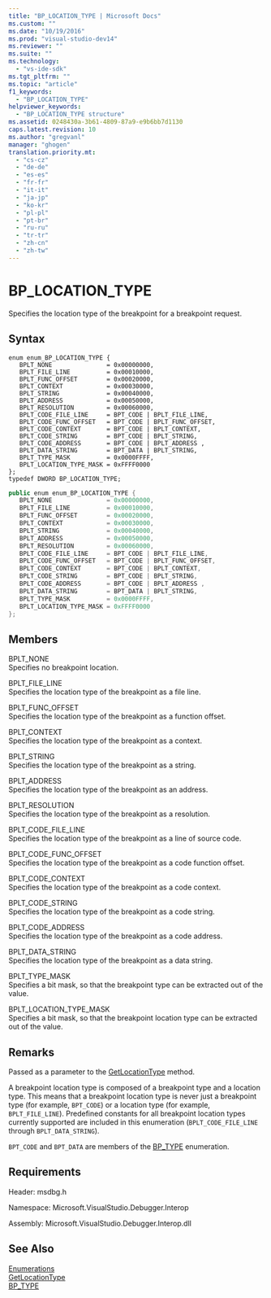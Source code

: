 ```yaml
---
title: "BP_LOCATION_TYPE | Microsoft Docs"
ms.custom: ""
ms.date: "10/19/2016"
ms.prod: "visual-studio-dev14"
ms.reviewer: ""
ms.suite: ""
ms.technology: 
  - "vs-ide-sdk"
ms.tgt_pltfrm: ""
ms.topic: "article"
f1_keywords: 
  - "BP_LOCATION_TYPE"
helpviewer_keywords: 
  - "BP_LOCATION_TYPE structure"
ms.assetid: 0248430a-3b61-4809-87a9-e9b6bb7d1130
caps.latest.revision: 10
ms.author: "gregvanl"
manager: "ghogen"
translation.priority.mt: 
  - "cs-cz"
  - "de-de"
  - "es-es"
  - "fr-fr"
  - "it-it"
  - "ja-jp"
  - "ko-kr"
  - "pl-pl"
  - "pt-br"
  - "ru-ru"
  - "tr-tr"
  - "zh-cn"
  - "zh-tw"
---
```

# BP_LOCATION_TYPE
Specifies the location type of the breakpoint for a breakpoint request.  
  
## Syntax  
  
```cpp#  
enum enum_BP_LOCATION_TYPE {   
   BPLT_NONE               = 0x00000000,  
   BPLT_FILE_LINE          = 0x00010000,  
   BPLT_FUNC_OFFSET        = 0x00020000,  
   BPLT_CONTEXT            = 0x00030000,  
   BPLT_STRING             = 0x00040000,  
   BPLT_ADDRESS            = 0x00050000,  
   BPLT_RESOLUTION         = 0x00060000,  
   BPLT_CODE_FILE_LINE     = BPT_CODE | BPLT_FILE_LINE,  
   BPLT_CODE_FUNC_OFFSET   = BPT_CODE | BPLT_FUNC_OFFSET,  
   BPLT_CODE_CONTEXT       = BPT_CODE | BPLT_CONTEXT,  
   BPLT_CODE_STRING        = BPT_CODE | BPLT_STRING,  
   BPLT_CODE_ADDRESS       = BPT_CODE | BPLT_ADDRESS ,  
   BPLT_DATA_STRING        = BPT_DATA | BPLT_STRING,  
   BPLT_TYPE_MASK          = 0x0000FFFF,  
   BPLT_LOCATION_TYPE_MASK = 0xFFFF0000  
};  
typedef DWORD BP_LOCATION_TYPE;  
```  
  
```c#  
public enum enum_BP_LOCATION_TYPE {   
   BPLT_NONE               = 0x00000000,  
   BPLT_FILE_LINE          = 0x00010000,  
   BPLT_FUNC_OFFSET        = 0x00020000,  
   BPLT_CONTEXT            = 0x00030000,  
   BPLT_STRING             = 0x00040000,  
   BPLT_ADDRESS            = 0x00050000,  
   BPLT_RESOLUTION         = 0x00060000,  
   BPLT_CODE_FILE_LINE     = BPT_CODE | BPLT_FILE_LINE,  
   BPLT_CODE_FUNC_OFFSET   = BPT_CODE | BPLT_FUNC_OFFSET,  
   BPLT_CODE_CONTEXT       = BPT_CODE | BPLT_CONTEXT,  
   BPLT_CODE_STRING        = BPT_CODE | BPLT_STRING,  
   BPLT_CODE_ADDRESS       = BPT_CODE | BPLT_ADDRESS ,  
   BPLT_DATA_STRING        = BPT_DATA | BPLT_STRING,  
   BPLT_TYPE_MASK          = 0x0000FFFF,  
   BPLT_LOCATION_TYPE_MASK = 0xFFFF0000  
};  
```  
  
## Members  
 BPLT_NONE  
 Specifies no breakpoint location.  
  
 BPLT_FILE_LINE  
 Specifies the location type of the breakpoint as a file line.  
  
 BPLT_FUNC_OFFSET  
 Specifies the location type of the breakpoint as a function offset.  
  
 BPLT_CONTEXT  
 Specifies the location type of the breakpoint as a context.  
  
 BPLT_STRING  
 Specifies the location type of the breakpoint as a string.  
  
 BPLT_ADDRESS  
 Specifies the location type of the breakpoint as an address.  
  
 BPLT_RESOLUTION  
 Specifies the location type of the breakpoint as a resolution.  
  
 BPLT_CODE_FILE_LINE  
 Specifies the location type of the breakpoint as a line of source code.  
  
 BPLT_CODE_FUNC_OFFSET  
 Specifies the location type of the breakpoint as a code function offset.  
  
 BPLT_CODE_CONTEXT  
 Specifies the location type of the breakpoint as a code context.  
  
 BPLT_CODE_STRING  
 Specifies the location type of the breakpoint as a code string.  
  
 BPLT_CODE_ADDRESS  
 Specifies the location type of the breakpoint as a code address.  
  
 BPLT_DATA_STRING  
 Specifies the location type of the breakpoint as a data string.  
  
 BPLT_TYPE_MASK  
 Specifies a bit mask, so that the breakpoint type can be extracted out of the value.  
  
 BPLT_LOCATION_TYPE_MASK  
 Specifies a bit mask, so that the breakpoint location type can be extracted out of the value.  
  
## Remarks  
 Passed as a parameter to the [GetLocationType](../extensibility-debugger-reference/idebugbreakpointrequest2--getlocationtype.md) method.  
  
 A breakpoint location type is composed of a breakpoint type and a location type. This means that a breakpoint location type is never just a breakpoint type (for example, `BPT_CODE`) or a location type (for example, `BPLT_FILE_LINE`). Predefined constants for all breakpoint location types currently supported are included in this enumeration (`BPLT_CODE_FILE_LINE` through `BPLT_DATA_STRING`).  
  
 `BPT_CODE` and `BPT_DATA` are members of the [BP_TYPE](../extensibility-debugger-reference/bp_type.md) enumeration.  
  
## Requirements  
 Header: msdbg.h  
  
 Namespace: Microsoft.VisualStudio.Debugger.Interop  
  
 Assembly: Microsoft.VisualStudio.Debugger.Interop.dll  
  
## See Also  
 [Enumerations](../extensibility-debugger-reference/enumerations--visual-studio-debugging-.md)   
 [GetLocationType](../extensibility-debugger-reference/idebugbreakpointrequest2--getlocationtype.md)   
 [BP_TYPE](../extensibility-debugger-reference/bp_type.md)